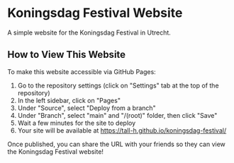 # Koningsdag Festival Website

A simple website for the Koningsdag Festival in Utrecht.

## How to View This Website

To make this website accessible via GitHub Pages:

1. Go to the repository settings (click on "Settings" tab at the top of the repository)
2. In the left sidebar, click on "Pages"
3. Under "Source", select "Deploy from a branch"
4. Under "Branch", select "main" and "/(root)" folder, then click "Save"
5. Wait a few minutes for the site to deploy
6. Your site will be available at https://tall-h.github.io/koningsdag-festival/

Once published, you can share the URL with your friends so they can view the Koningsdag Festival website!
